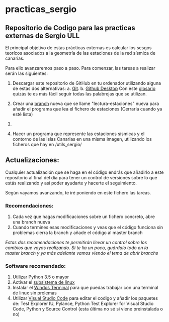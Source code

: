 # practicas_sergio
## Repositorio de Codigo para las practicas externas de Sergio ULL

El principal objetivo de estas prácticas externas es calcular los sesgos teorícos asociados a la geometría de las estaciones de la red sísmica de canarias. 

Para ello avanzaremos paso a paso. Para comenzar, las tareas a realizar serán las siguientes:
1. Descargar este repositorio de GitHub en tu ordenador utilizando alguna de estas dos alternativas:
  a. [Git](https://medium.com/@sthefany/primeros-pasos-con-github-7d5e0769158c).
  b. [Github Desktop](https://desktop.github.com/)
  Con este [glosario](https://deustopweb2018.github.io/glosario.html) quizás te es más fácil seguir todas las palabrejas que se utilizan. 
  
2. Crear una [branch](https://docs.github.com/es/github/collaborating-with-issues-and-pull-requests/creating-and-deleting-branches-within-your-repository) nueva que se llame "lectura-estaciones"  nueva para añadir el programa que lea el fichero de estaciones (Cerrarla cuando ya esté lista)
3. 
4. Hacer un programa que represente las estaciones sísmicas y el contorno de las Islas Canarias en una misma imagen, utilizando los ficheros que hay en /utils_sergio/



## Actualizaciones: 
Cualquier actualización que se haga en el código endrás que añadirlo a este repositorio al final del día para tener un control de versiones sobre lo que estás realizando y así poder ayudarte y hacerte el seguimiento.

Según vayamos avanzando, te iré poniendo en este fichero las tareas. 

### Recomendaciones: 
1. Cada vez que hagas modificaciones sobre un fichero concreto, abre una branch nueva
2. Cuando termines esas modificaciones y veas que el código funciona sin problemas cierra la branch y añade el código al master branch

*Estas dos recomendaciones te permitirán llevar un control sobre los cambios que vayas realizando. Si te lia un poco, guárdalo todo en la master branch y ya más adelante vamos viendo el tema de abrir branchs*

### Software recomendado:
1. Utilizar Python 3.5 o mayor 
2. Activar el [subsistema de linux](https://www.leninalbertop.com.ve/windows-subsystem-linux/)
3. Instalar el [Windos Terminal](https://rkstrdee.medium.com/how-to-add-ubuntu-tab-to-windows-10s-new-terminal-271eb6dfd8ee) para que puedas trabajar con una terminal de linux sin prolemas 
4. Utilizar [Visual Studio Code](https://code.visualstudio.com/download) para editar el codigo y añadir los paquetes de: Test Explorer IU, Pylance, Python Test Explorer for Visual Studio Code, Python y Source Control (esta última no sé si viene preinstalada o no)


